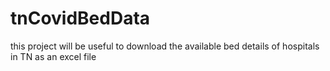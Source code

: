 # tnCovidBedData
this project will be useful to download the available bed details of hospitals in TN as an excel file
